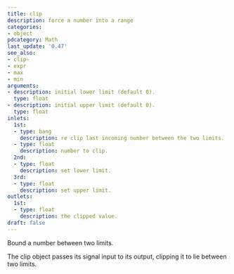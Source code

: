 ```yaml
---
title: clip
description: force a number into a range
categories:
- object
pdcategory: Math
last_update: '0.47'
see_also:
- clip~
- expr
- max
- min
arguments:
- description: initial lower limit (default 0).
  type: float
- description: initial upper limit (default 0).
  type: float
inlets:
  1st:
  - type: bang
    description: re clip last incoming number between the two limits.
  - type: float
    description: number to clip.
  2nd:
  - type: float
    description: set lower limit.
  3rd:
  - type: float
    description: set upper limit.
outlets:
  1st:
  - type: float
    description: the clipped value.
draft: false
---
```

Bound a number between two limits.

The clip object passes its signal input to its output,  clipping it to lie between two limits.
